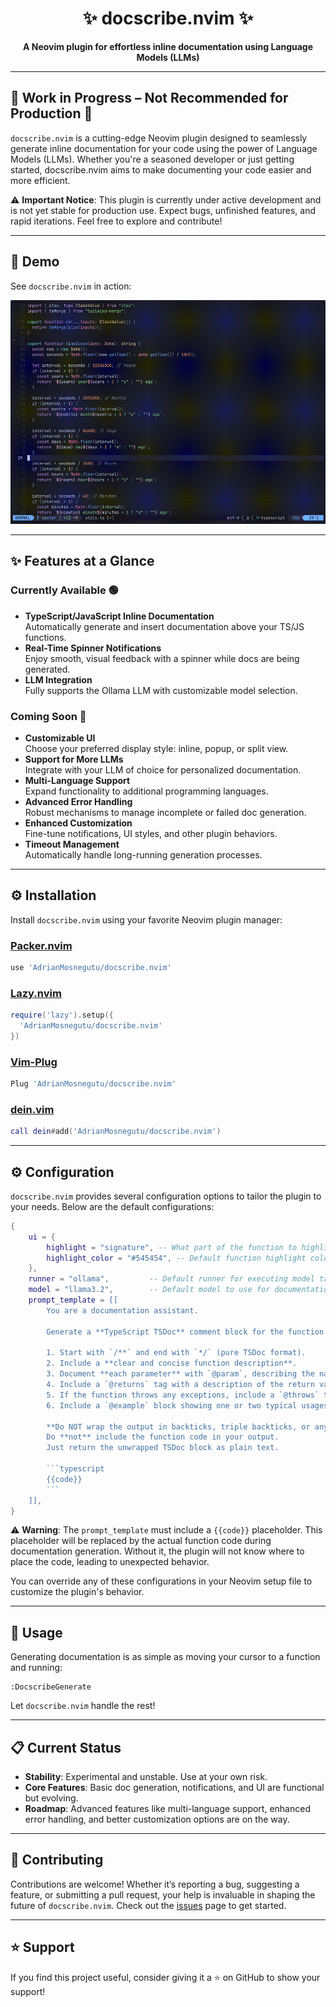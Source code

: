 <div align="center">

# ✨ docscribe.nvim ✨

**A Neovim plugin for effortless inline documentation using Language Models (LLMs)**

</div>

---

## 🚧 Work in Progress – Not Recommended for Production 🚧

`docscribe.nvim` is a cutting-edge Neovim plugin designed to seamlessly generate inline documentation for your code using the power of Language Models (LLMs). Whether you're a seasoned developer or just getting started, docscribe.nvim aims to make documenting your code easier and more efficient.

⚠️ **Important Notice**: This plugin is currently under active development and is not yet stable for production use. Expect bugs, unfinished features, and rapid iterations. Feel free to explore and contribute!

---

## 🎥 Demo

See `docscribe.nvim` in action:

![Demo GIF](media/demo.gif)

---

## ✨ Features at a Glance

### Currently Available 🟢

- **TypeScript/JavaScript Inline Documentation**  
  Automatically generate and insert documentation above your TS/JS functions.
- **Real-Time Spinner Notifications**  
  Enjoy smooth, visual feedback with a spinner while docs are being generated.
- **LLM Integration**  
  Fully supports the Ollama LLM with customizable model selection.

### Coming Soon 🚀

- **Customizable UI**  
  Choose your preferred display style: inline, popup, or split view.
- **Support for More LLMs**  
  Integrate with your LLM of choice for personalized documentation.
- **Multi-Language Support**  
  Expand functionality to additional programming languages.
- **Advanced Error Handling**  
  Robust mechanisms to manage incomplete or failed doc generation.
- **Enhanced Customization**  
  Fine-tune notifications, UI styles, and other plugin behaviors.
- **Timeout Management**  
  Automatically handle long-running generation processes.

---

## ⚙️ Installation

Install `docscribe.nvim` using your favorite Neovim plugin manager:

### [Packer.nvim](https://github.com/wbthomason/packer.nvim)

```lua
use 'AdrianMosnegutu/docscribe.nvim'
```

### [Lazy.nvim](https://github.com/folke/lazy.nvim)

```lua
require('lazy').setup({
  'AdrianMosnegutu/docscribe.nvim'
})
```

### [Vim-Plug](https://github.com/junegunn/vim-plug)

```lua
Plug 'AdrianMosnegutu/docscribe.nvim'
```

### [dein.vim](https://github.com/Shougo/dein.vim)

```lua
call dein#add('AdrianMosnegutu/docscribe.nvim')
```

---

## ⚙️ Configuration

`docscribe.nvim` provides several configuration options to tailor the plugin to your needs. Below are the default configurations:

````lua
{
    ui = {
        highlight = "signature", -- What part of the function to highlight: "full", "signature", "none"
        highlight_color = "#545454", -- Default function highlight color used in the UI
    },
    runner = "ollama",         -- Default runner for executing model tasks
    model = "llama3.2",        -- Default model to use for documentation generation
    prompt_template = [[
        You are a documentation assistant.

        Generate a **TypeScript TSDoc** comment block for the function below. The output must:

        1. Start with `/**` and end with `*/` (pure TSDoc format).
        2. Include a **clear and concise function description**.
        3. Document **each parameter** with `@param`, describing the name, type, and purpose.
        4. Include a `@returns` tag with a description of the return value.
        5. If the function throws any exceptions, include a `@throws` tag for each.
        6. Include a `@example` block showing one or two typical usages.

        **Do NOT wrap the output in backticks, triple backticks, or any Markdown formatting.**
        Do **not** include the function code in your output.
        Just return the unwrapped TSDoc block as plain text.

        ```typescript
        {{code}}
        ```
    ]],
}
````

⚠️ **Warning**: The `prompt_template` must include a `{{code}}` placeholder. This placeholder will be replaced by the actual function code during documentation generation. Without it, the plugin will not know where to place the code, leading to unexpected behavior.

You can override any of these configurations in your Neovim setup file to customize the plugin's behavior.

---

## 🚀 Usage

Generating documentation is as simple as moving your cursor to a function and running:

```vim
:DocscribeGenerate
```

Let `docscribe.nvim` handle the rest!

---

## 📋 Current Status

- **Stability**: Experimental and unstable. Use at your own risk.
- **Core Features**: Basic doc generation, notifications, and UI are functional but evolving.
- **Roadmap**: Advanced features like multi-language support, enhanced error handling, and better customization options are on the way.

---

## 🤝 Contributing

Contributions are welcome! Whether it’s reporting a bug, suggesting a feature, or submitting a pull request, your help is invaluable in shaping the future of `docscribe.nvim`. Check out the [issues](https://github.com/AdrianMosnegutu/docscribe.nvim/issues) page to get started.

---

## ⭐️ Support

If you find this project useful, consider giving it a ⭐️ on GitHub to show your support!
